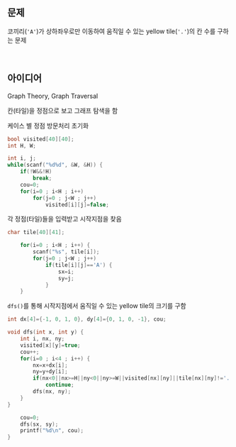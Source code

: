 ## 문제
코끼리(`'A'`)가 상하좌우로만 이동하여 움직일 수 있는 yellow tile(`'.'`)의 칸 수를 구하는 문제

<br/>

## 아이디어
Graph Theory, Graph Traversal

칸(타일)을 정점으로 보고 그래프 탐색을 함

케이스 별 정점 방문처리 초기화
```c
bool visited[40][40];
int H, W;

int i, j;
while(scanf("%d%d", &W, &H)) {
	if(!W&&!H)
		break;
	cou=0;
	for(i=0 ; i<H ; i++)
		for(j=0 ; j<W ; j++)
			visited[i][j]=false;
```
각 정점(타일)들을 입력받고 시작지점을 찾음
```c
char tile[40][41];

	for(i=0 ; i<H ; i++) {
		scanf("%s", tile[i]);
		for(j=0 ; j<W ; j++)
			if(tile[i][j]=='A') {
				sx=i;
				sy=j;
			}
	}
```
`dfs()`를 통해 시작지점에서 움직일 수 있는 yellow tile의 크기를 구함
```c
int dx[4]={-1, 0, 1, 0}, dy[4]={0, 1, 0, -1}, cou;

void dfs(int x, int y) {
	int i, nx, ny;
	visited[x][y]=true;
	cou++;
	for(i=0 ; i<4 ; i++) {
		nx=x+dx[i];
		ny=y+dy[i];
		if(nx<0||nx>=H||ny<0||ny>=W||visited[nx][ny]||tile[nx][ny]!='.')
			continue;
		dfs(nx, ny);
	}
}

	cou=0;
	dfs(sx, sy);
	printf("%d\n", cou);
}
```